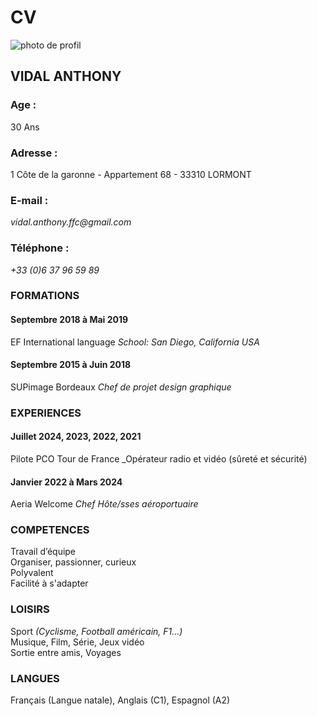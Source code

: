 # CV

![photo de profil](https://avatars.githubusercontent.com/u/26893413?s=400&u=4bf273af9a1a1a8280d93c8f5987a618bc5bc7e2&v=4)

## VIDAL ANTHONY

### Age :
30 Ans

### Adresse :
1 Côte de la garonne - Appartement 68 - 33310 LORMONT

### E-mail :
_vidal.anthony.ffc@gmail.com_

### Téléphone :
_+33 (0)6 37 96 59 89_

### FORMATIONS
#### Septembre 2018 à Mai 2019
EF International language
_School: San Diego, California USA_

#### Septembre 2015 à Juin 2018
SUPimage Bordeaux
_Chef de projet design graphique_

### EXPERIENCES
#### Juillet 2024, 2023, 2022, 2021
Pilote PCO Tour de France
_Opérateur radio et vidéo (sûreté et sécurité)

#### Janvier 2022 à Mars 2024
Aeria Welcome
_Chef Hôte/sses aéroportuaire_

### COMPETENCES
Travail d’équipe<br>
Organiser, passionner, curieux<br>
Polyvalent<br>
Facilité à s'adapter<br>

### LOISIRS
Sport _(Cyclisme, Football américain, F1...)_<br>
Musique, Film, Série, Jeux vidéo<br>
Sortie entre amis, Voyages 


### LANGUES
Français (Langue natale),
Anglais (C1),
Espagnol (A2)

